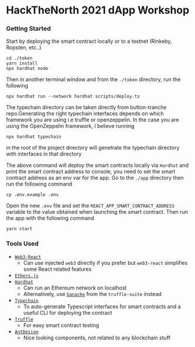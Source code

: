 # HackTheNorth 2021 dApp Workshop

### Getting Started

Start by deploying the smart contract locally or to a testnet (Rinkeby, Ropsten, etc..)

```
cd ./token
yarn install
npx hardhat node
```

Then in another terminal window and from the `./token` directory, run the following

```
npx hardhat run --network hardhat scripts/deploy.ts
```

The typechain directory can be taken directly from button-tranche repo.Generating the right typechain interfaces depends on which framework you are using i.e truffle or openzeppelin.
In the case you are using the OpenZeppelin framework, I believe running 
```
npx hardhat typechain
```
in the root of the project directory will genetrate the typechain directory with interfaces in that directory


The above command will deploy the smart contracts locally via `Hardhat` and print the smart contract address to console, you need to set the smart contract address as an env var for the app. Go to the `./app` directory then run the following command

```
cp .env.example .env
```

Open the new `.env` file and set the `REACT_APP_SMART_CONTRACT_ADDRESS` variable to the value obtained when launching the smart contract. Then run the app with the following command

```
yarn start
```


### Tools Used

* [`Web3-React`](https://github.com/NoahZinsmeister/web3-react)
    * Can use injected `web3` directly if you prefer but `web3-react` simplifies some React related features
* [`Ethers.js`](#)
* [`Hardhat`](#)
    * Can run an Ethereum network on localhost
    * Alternatively, use [`Ganache`](https://www.trufflesuite.com/ganache) from the `truffle-suite` instead
* [`Typechain`](#)
    * To auto-generate Typescript interfaces for smart contracts and a useful CLI for deploying the contract
* [`Truffle`](#)
    * For easy smart contract testing
* [`AntDesign`](#)
    * Nice looking components, not related to any blockchain stuff
